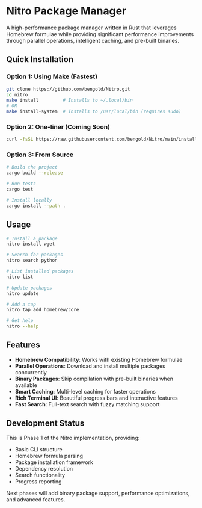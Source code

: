 # Nitro Package Manager

A high-performance package manager written in Rust that leverages Homebrew formulae while providing significant performance improvements through parallel operations, intelligent caching, and pre-built binaries.

## Quick Installation

### Option 1: Using Make (Fastest)
```bash
git clone https://github.com/bengold/Nitro.git
cd nitro
make install         # Installs to ~/.local/bin
# OR
make install-system  # Installs to /usr/local/bin (requires sudo)
```

### Option 2: One-liner (Coming Soon)
```bash
curl -fsSL https://raw.githubusercontent.com/bengold/Nitro/main/install.sh | bash
```

### Option 3: From Source

```bash
# Build the project
cargo build --release

# Run tests
cargo test

# Install locally
cargo install --path .
```

## Usage

```bash
# Install a package
nitro install wget

# Search for packages
nitro search python

# List installed packages
nitro list

# Update packages
nitro update

# Add a tap
nitro tap add homebrew/core

# Get help
nitro --help
```

## Features

- **Homebrew Compatibility**: Works with existing Homebrew formulae
- **Parallel Operations**: Download and install multiple packages concurrently
- **Binary Packages**: Skip compilation with pre-built binaries when available
- **Smart Caching**: Multi-level caching for faster operations
- **Rich Terminal UI**: Beautiful progress bars and interactive features
- **Fast Search**: Full-text search with fuzzy matching support

## Development Status

This is Phase 1 of the Nitro implementation, providing:
- Basic CLI structure
- Homebrew formula parsing
- Package installation framework
- Dependency resolution
- Search functionality
- Progress reporting

Next phases will add binary package support, performance optimizations, and advanced features.